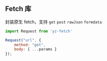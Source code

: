 ## Fetch 库
封装原生 fetch，支持 `get` `post` `rawJson` `formdata`

```javascript
import Request from 'yz-fetch'

Request("url", {
    method: "get",
    body: { ...params }
});
```
